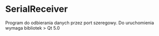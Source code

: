 # SerialReceiver
Program do odbierania danych przez port szeregowy. Do uruchomienia wymaga bibliotek > Qt 5.0


